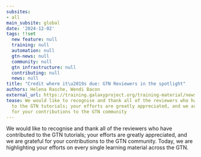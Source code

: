 ```yaml
---
subsites:
- all
main_subsite: global
date: '2024-12-02'
tags: !!set
  new feature: null
  training: null
  automation: null
  gtn-news: null
  community: null
  gtn infrastructure: null
  contributing: null
  news: null
title: "Credit where it\u2019s due: GTN Reviewers in the spotlight"
authors: Helena Rasche, Wendi Bacon
external_url: https://training.galaxyproject.org/training-material/news/2024/12/02/reviewing.html
tease: We would like to recognise and thank all of the reviewers who have contributed
  to the GTN tutorials; your efforts are greatly appreciated, and we are grateful
  for your contributions to the GTN community
---
```

We would like to recognise and thank all of the reviewers who have contributed to the GTN tutorials; your efforts are greatly appreciated, and we are grateful for your contributions to the GTN community. Today, we are highlighting your efforts on every single learning material across the GTN.